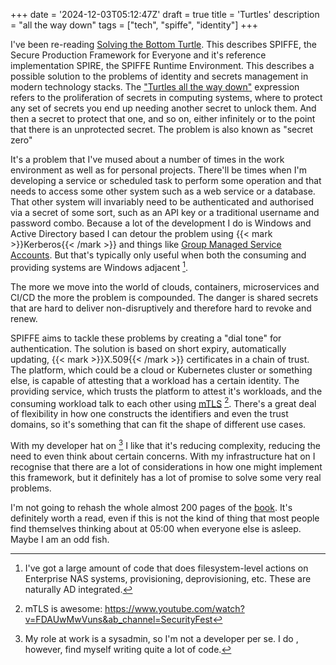 +++
date = '2024-12-03T05:12:47Z'
draft = true
title = 'Turtles'
description = "all the way down"
tags = ["tech", "spiffe", "identity"]
+++

I've been re-reading [Solving the Bottom Turtle](https://spiffe.io/book/). This describes SPIFFE, the Secure Production Framework for Everyone and it's reference implementation SPIRE, the SPIFFE Runtime Environment. This describes a possible solution to the problems of identity and secrets management in modern technology stacks. The ["Turtles all the way down"](https://en.wikipedia.org/wiki/Turtles_all_the_way_down) expression refers to the proliferation of secrets in computing systems, where to protect any set of secrets you end up needing another secret to unlock them. And then a secret to protect that one, and so on, either infinitely or to the point that there is an unprotected secret. The problem is also known as "secret zero"

It's a problem that I've mused about a number of times in the work environment as well as for personal projects. There'll be times when I'm developing a service or scheduled task to perform some operation and that needs to access some other system such as a web service or a database. That other system will invariably need to be authenticated and authorised via a secret of some sort, such as an API key or a traditional username and password combo. Because a lot of the development I do is Windows and Active Directory based I can detour the problem using {{< mark >}}Kerberos{{< /mark >}} and things like [Group Managed Service Accounts](https://learn.microsoft.com/en-us/windows-server/identity/ad-ds/manage/group-managed-service-accounts/group-managed-service-accounts/group-managed-service-accounts-overview). But that's typically only useful when both the consuming and providing systems are Windows adjacent [^adnote].

The more we move into the world of clouds, containers, microservices and CI/CD the more the problem is compounded. The danger is shared secrets that are hard to deliver non-disruptively and therefore hard to revoke and renew. 

SPIFFE aims to tackle these problems by creating a "dial tone" for authentication. The solution is based on short expiry, automatically updating, {{< mark >}}X.509{{< /mark >}} certificates in a chain of trust. The platform, which could be a cloud or Kubernetes cluster or something else, is capable of attesting that a workload has a certain identity. The providing service, which trusts the platform to attest it's workloads, and the consuming workload talk to each other using [mTLS](https://www.cloudflare.com/learning/access-management/what-is-mutual-tls/) [^mtlsisawesome]. There's a great deal of flexibility in how one constructs the identifiers and even the trust domains, so it's something that can fit the shape of different use cases. 

With my developer hat on [^notadeveloper] I like that it's reducing complexity, reducing the need to even think about certain concerns. With my infrastructure hat on I recognise that there are a lot of considerations in how one might implement this framework, but it definitely has a lot of promise to solve some very real problems. 

I'm not going to rehash the whole almost 200 pages of the [book](https://spiffe.io/book/). It's definitely worth a read, even if this is not the kind of thing that most people find themselves thinking about at 05:00 when everyone else is asleep. Maybe I am an odd fish.

[^adnote]: I've got a large amount of code that does filesystem-level actions on Enterprise NAS systems, provisioning, deprovisioning, etc. These are naturally AD integrated. 

[^mtlsisawesome]: mTLS is awesome: https://www.youtube.com/watch?v=FDAUwMwVuns&ab_channel=SecurityFest

[^notadeveloper]: My role at work is a sysadmin, so I'm not a developer per se. I do , however, find myself writing quite a lot of code.